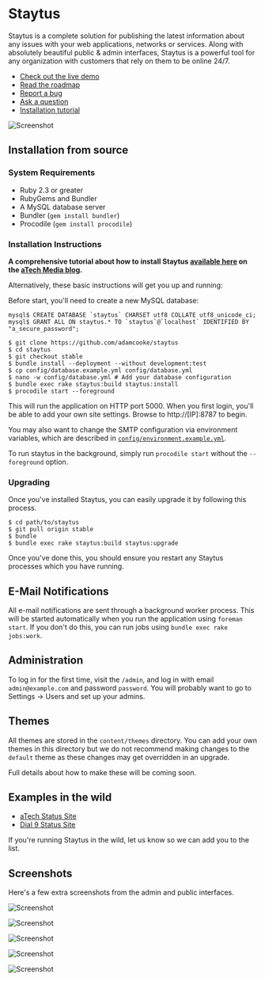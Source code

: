 # Staytus

Staytus is a complete solution for publishing the latest information about
any issues with your web applications, networks or services. Along with
absolutely beautiful public & admin interfaces, Staytus is a powerful tool for
any organization with customers that rely on them to be online 24/7.

* [Check out the live demo](http://demo.staytus.co)
* [Read the roadmap](https://github.com/adamcooke/staytus/blob/master/ROADMAP.md)
* [Report a bug](https://github.com/adamcooke/staytus/issues/new?labels=bug)
* [Ask a question](https://github.com/adamcooke/staytus/issues/new?labels=question)
* [Installation tutorial](https://atech.blog/atech/install-staytus-tutorial)

![Screenshot](https://s.adamcooke.io/15/iOzvtk.png)

## Installation from source

### System Requirements

* Ruby 2.3 or greater
* RubyGems and Bundler
* A MySQL database server
* Bundler (`gem install bundler`)
* Procodile (`gem install procodile`)

### Installation Instructions

**A comprehensive tutorial about how to install Staytus [available here](https://atech.blog/atech/install-staytus-tutorial) on the [aTech Media blog](https://atech.blog).**

Alternatively, these basic instructions will get you up and running:

Before start, you'll need to create a new MySQL database:

```text
mysql$ CREATE DATABASE `staytus` CHARSET utf8 COLLATE utf8_unicode_ci;
mysql$ GRANT ALL ON staytus.* TO `staytus`@`localhost` IDENTIFIED BY "a_secure_password";
```

```text
$ git clone https://github.com/adamcooke/staytus
$ cd staytus
$ git checkout stable
$ bundle install --deployment --without development:test
$ cp config/database.example.yml config/database.yml
$ nano -w config/database.yml # Add your database configuration
$ bundle exec rake staytus:build staytus:install
$ procodile start --foreground
```

This will run the application on HTTP port 5000. When you first
login, you'll be able to add your own site settings. Browse to http://[IP]:8787
to begin.

You may also want to change the SMTP configuration via environment variables,
which are described in [`config/environment.example.yml`](config/environment.example.yml).

To run staytus in the background, simply run `procodile start` without the `--foreground` option.

### Upgrading

Once you've installed Staytus, you can easily upgrade it by
following this process.

```text
$ cd path/to/staytus
$ git pull origin stable
$ bundle
$ bundle exec rake staytus:build staytus:upgrade
```

Once you've done this, you should ensure you restart any Staytus
processes which you have running.

## E-Mail Notifications

All e-mail notifications are sent through a background worker process. This will be started automatically when you run the application using `foreman start`. If you don't do this, you can run jobs using `bundle exec rake jobs:work`.

## Administration

To log in for the first time, visit the `/admin`, and log in with email
`admin@example.com` and password `password`. You will probably want to go to
Settings -> Users and set up your admins.

## Themes

All themes are stored in the `content/themes` directory. You can
add your own themes in this directory but we do not recommend
making changes to the `default` theme as these changes may get
overridden in an upgrade.

Full details about how to make these will be coming soon.

## Examples in the wild

* [aTech Status Site](https://status.atechmedia.com)
* [Dial 9 Status Site](https://status.dial9.co.uk)

If you're running Staytus in the wild, let us know so we can
add you to the list.

## Screenshots

Here's a few extra screenshots from the admin and public interfaces.

![Screenshot](https://s.adamcooke.io/15/SZ2WUI.png)

![Screenshot](https://s.adamcooke.io/15/TgqeV8.png)

![Screenshot](https://s.adamcooke.io/15/JErXE75Fhu.png)

![Screenshot](https://s.adamcooke.io/15/fb5kFe.png)

![Screenshot](https://s.adamcooke.io/15/9n5W4j.png)
